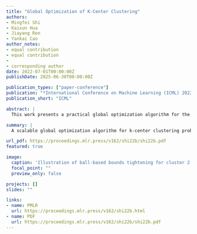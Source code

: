 ```yaml
---
title: "Global Optimization of K-Center Clustering"
authors:
- Mingfei Shi
- Kaixun Hua
- Jiayang Ren
- Yankai Cao
author_notes:
- equal contribution
- equal contribution
- 
- corresponding author
date: 2022-07-01T00:00:00Z
publishDate: 2025-06-30T00:00:00Z

publication_types: ["paper-conference"]
publication: "*International Conference on Machine Learning (ICML) 2022*"
publication_short: "ICML"

abstract: |
  This work presents a practical global optimization algorithm for the k-center clustering problem using a reduced-space branch and bound framework. The method guarantees convergence to the global optimum by branching only on the centers, making it independent of the dataset size. Bounds tightening techniques are employed to reduce the domain of centers and accelerate convergence. Computational results show that the algorithm can solve a dataset with 14 million samples and 3 features to an optimality gap of 0.1% within 2 hours, outperforming heuristic methods by reducing objective value by 30.4% on average.

summary: |
  A scalable global optimization algorithm for k-center clustering problems, solving datasets with up to 14 million samples.

url_pdf: https://proceedings.mlr.press/v162/shi22b/shi22b.pdf
featured: true

image:
  caption: 'Illustration of ball-based bounds tightening for cluster 2'
  focal_point: ""
  preview_only: false

projects: []
slides: ""

links:
- name: PMLR
  url: https://proceedings.mlr.press/v162/shi22b.html
- name: PDF
  url: https://proceedings.mlr.press/v162/shi22b/shi22b.pdf
---
```

